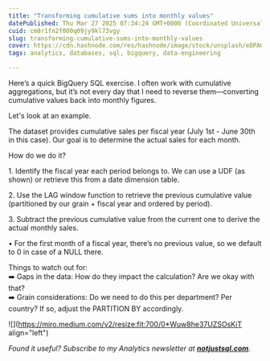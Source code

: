 ```yaml
---
title: "Transforming cumulative sums into monthly values"
datePublished: Thu Mar 27 2025 07:34:24 GMT+0000 (Coordinated Universal Time)
cuid: cm8r1fn2f000q09jy9kl73vgy
slug: transforming-cumulative-sums-into-monthly-values
cover: https://cdn.hashnode.com/res/hashnode/image/stock/unsplash/eDPAGdaJ-GQ/upload/017e3c48422f8e65dbed45f8e6bfe784.jpeg
tags: analytics, databases, sql, bigquery, data-engineering

---
```


Here’s a quick BigQuery SQL exercise. I often work with cumulative aggregations, but it’s not every day that I need to reverse them—converting cumulative values back into monthly figures.

Let's look at an example.

The dataset provides cumulative sales per fiscal year (July 1st - June 30th in this case). Our goal is to determine the actual sales for each month.

How do we do it?

1. Identify the fiscal year each period belongs to. We can use a UDF (as shown) or retrieve this from a date dimension table.

2. Use the LAG window function to retrieve the previous cumulative value (partitioned by our grain + fiscal year and ordered by period).

3. Subtract the previous cumulative value from the current one to derive the actual monthly sales.

• For the first month of a fiscal year, there’s no previous value, so we default to 0 in case of a NULL there.

Things to watch out for:  
➡️ Gaps in the data: How do they impact the calculation? Are we okay with that?  
➡️ Grain considerations: Do we need to do this per department? Per country? If so, adjust the PARTITION BY accordingly.

![](https://miro.medium.com/v2/resize:fit:700/0*Wuw8he37UZSOsKiT align="left")

*Found it useful? Subscribe to my Analytics newsletter at* [***notjustsql.com***](https://notjustsql.com/)*.*